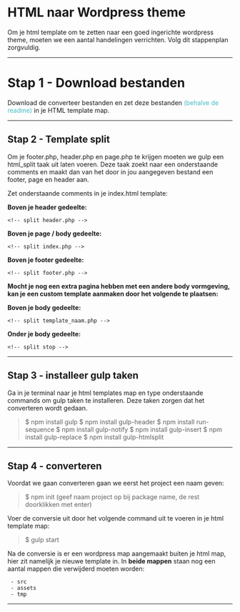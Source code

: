 # HTML naar Wordpress theme

Om je html template om te zetten naar een goed ingerichte wordpress theme, moeten we een aantal handelingen verrichten. Volg dit stappenplan zorgvuldig.

- - - - - - - - - - - - - - - - - - - - - - - - - - - - - - - - - - - - - - - - - - - - - - - - - - - - - - - - - - - - - - - 

# Stap 1 - Download bestanden

Download de converteer bestanden en zet deze bestanden <span style="color: #44bcc3;">(behalve de readme)</span> in je HTML template map.

- - - - - - - - - - - - - - - - - - - - - - - - - - - - - - - - - - - - - - - - - - - - - - - - - - - - - - - - - - - - - - - 

## Stap 2 - Template split

Om je footer.php, header.php en page.php te krijgen moeten we gulp een html_split taak uit laten voeren. Deze taak zoekt naar een onderstaande comments en maakt dan van het door in jou aangegeven bestand een footer, page en header aan.

Zet onderstaande comments in je index.html template:

**Boven je header gedeelte:**
```
<!-- split header.php -->
```
**Boven je page / body gedeelte:** 
```
<!-- split index.php -->
```
**Boven je footer gedeelte:** 
```
<!-- split footer.php -->
```
**Mocht je nog een extra pagina hebben met een andere body vormgeving, kan je een custom template aanmaken door het volgende te plaatsen:**

**Boven je body gedeelte:** 
```
<!-- split template_naam.php -->
```
**Onder je body gedeelte:** 
```
<!-- split stop -->
```
- - - - - - - - - - - - - - - - - - - - - - - - - - - - - - - - - - - - - - - - - - - - - - - - - - - - - - - - - - - - - - - 

## Stap 3 - installeer gulp taken
Ga in je terminal naar je html templates map en type onderstaande commands om gulp taken te installeren. Deze taken zorgen dat het converteren wordt gedaan.

> $ npm install gulp
> $ npm install gulp-header
> $ npm install run-sequence
> $ npm install gulp-notify
> $ npm install gulp-insert
> $ npm install gulp-replace
> $ npm install gulp-htmlsplit

- - - - - - - - - - - - - - - - - - - - - - - - - - - - - - - - - - - - - - - - - - - - - - - - - - - - - - - - - - - - - - - 

## Stap 4 - converteren
Voordat we gaan converteren gaan we eerst het project een naam geven:

> $ npm init (geef naam project op bij package name, de rest doorklikken met enter)

Voer de conversie uit door het volgende command uit te voeren in je html template map:

> $ gulp start

Na de conversie is er een wordpress map aangemaakt buiten je html map, hier zit namelijk je nieuwe template in. In **beide mappen** staan nog een aantal mappen die verwijderd moeten worden:
```
 - src
 - assets
 - tmp
```
- - - - - - - - - - - - - - - - - - - - - - - - - - - - - - - - - - - - - - - - - - - - - - - - - - - - - - - - - - - - - - - 
